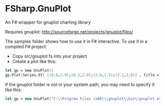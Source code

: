 FSharp.GnuPlot
==============

An F# wrapper for gnuplot charting library

Requires gnuplot: http://sourceforge.net/projects/gnuplot/files/

The samples folder shows how to use it in F# interactive. To use it in a compiled F# project:
* Copy src/gnuplot.fs into your project
* Create a plot like this:

```fsharp
let gp = new GnuPlot()
gp.Plot(Series.XY( [(0.0,1.0);(0.2,2.0);(2.0,1.5);(2.1,3.0)] , title = "Some xy plot"))
```
If the gnuplot folder is not in your system path, you may need to specify it like this:
```fsharp
let gp = new GnuPlot("C:\\Program Files (x86)\\gnuplot\\bin\\gnuplot.exe")
```